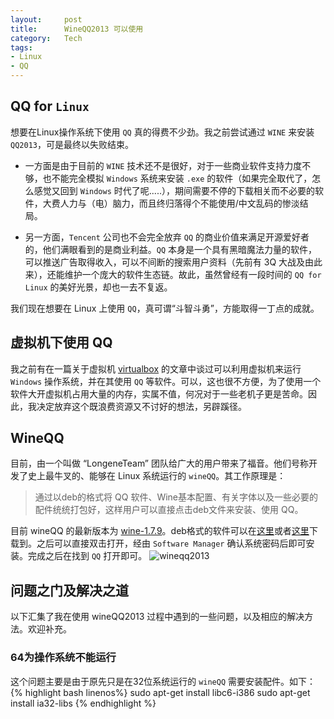 ```yaml
---
layout:     post
title:      WineQQ2013 可以使用
category:   Tech
tags: 
- Linux
- QQ
---
```


## QQ for `Linux`
想要在Linux操作系统下使用 `QQ` 真的得费不少劲。我之前尝试通过 `WINE` 来安装 `QQ2013`，可是最终以失败结束。

- 一方面是由于目前的 `WINE` 技术还不是很好，对于一些商业软件支持力度不够，也不能完全模拟 `Windows` 系统来安装 `.exe` 的软件（如果完全取代了，怎么感觉又回到 `Windows` 时代了呢.....），期间需要不停的下载相关而不必要的软件，大费人力与（电）脑力，而且终归落得个不能使用/中文乱码的惨淡结局。

- 另一方面，`Tencent` 公司也不会完全放弃 `QQ` 的商业价值来满足开源爱好者的，他们满眼看到的是商业利益。`QQ` 本身是一个具有黑暗魔法力量的软件，可以推送广告取得收入，可以不间断的搜索用户资料（先前有 3Q 大战及由此来），还能维护一个庞大的软件生态链。故此，虽然曾经有一段时间的 `QQ for Linux` 的美好光景，却也一去不复返。

我们现在想要在 Linux 上使用 `QQ`，真可谓“斗智斗勇”，方能取得一丁点的成就。

## 虚拟机下使用 QQ
我之前有在一篇关于虚拟机 [virtualbox](http://williamlfang.github.io/cn/2014/01/04/virtualbox/) 的文章中谈过可以利用虚拟机来运行 `Windows` 操作系统，并在其使用 `QQ` 等软件。可以，这也很不方便，为了使用一个软件大开虚拟机占用大量的内存，实属不值，何况对于一些老机子更是苦命。因此，我决定放弃这个既浪费资源又不讨好的想法，另辟蹊径。

## WineQQ
目前，由一个叫做 “LongeneTeam” 团队给广大的用户带来了福音。他们号称开发了史上最牛叉的、能够在 Linux 系统运行的 `wineQQ`。其工作原理是：
> 通过以deb的格式将 QQ 软件、Wine基本配置、有关字体以及一些必要的配件统统打包好，这样用户可以直接点击deb文件来安装、使用 QQ。

目前 wineQQ 的最新版本为 [wine-1.7.9](http://www.longene.org/forum/viewtopic.php?t=4700)。deb格式的软件可以在[这里](http://pan.baidu.com/s/1hq83fWo)或者[这里](http://www.longene.org/download/WineQQ2013SP6-20140102-Longene.deb)下载到。之后可以直接双击打开，经由 `Software Manager` 确认系统密码后即可安装。完成之后在找到 `QQ` 打开即可。
![wineqq2013](/cn/assets/images/QQ/qq.png)


## 问题之门及解决之道
以下汇集了我在使用 wineQQ2013 过程中遇到的一些问题，以及相应的解决方法。欢迎补充。

### 64为操作系统不能运行
这个问题主要是由于原先只是在32位系统运行的 `wineQQ` 需要安装配件。如下：
{% highlight bash linenos%}
sudo apt-get install libc6-i386 
sudo apt-get install ia32-libs
{% endhighlight %}


